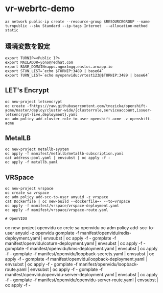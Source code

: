# vr-webrtc-demo
```
az network public-ip create --resource-group $RESOURCEGROUP --name turnpublic --sku Standard --ip-tags Internet  --allocation-method static
```

## 環境変数を設定
```
export TURNIP=<Public IP>
export MAILADDR=yono@redhat.com
export BASE_DOMAIN=apps.ngmxtmgq.eastus.aroapp.io
export STUN_LIST=`echo $TURNIP:3489 | base64`
export TURN_LIST=`echo myopenvidu:vrtest123@$TURNIP:3489 | base64` 
```

## LET's Encrypt

```
oc new-project letsencrypt
oc create -fhttps://raw.githubusercontent.com/tnozicka/openshift-acme/master/deploy/cluster-wide/{clusterrole,serviceaccount,issuer-letsencrypt-live,deployment}.yaml
oc adm policy add-cluster-role-to-user openshift-acme -z openshift-acme
```

## MetalLB

```
oc new-project metallb-system
oc apply -f manifest/metallb/metallb-subscription.yaml
cat address-pool.yaml | envsubst | oc apply -f -
oc apply -f metallb.yaml
```

## VRSpace

```
oc new-project vrspace
oc create sa vrspace
oc adm policy add-scc-to-user anyuid -z vrspace
cat Dockerfile | oc new-build --dockerfile=- --to=vrspace
oc apply -f manifest/vrspace/vrspace-deployment.yaml
oc apply -f manifest/vrspace/vrspace-route.yaml

# OpenVIDU

```
oc new-project openvidu
oc crete sa openvidu
oc adm policy add-scc-to-user anyuid -z openvidu 
gomplate -f manifest/openvidu/redis-deployment.yaml | envsubst | oc apply -f -
gomplate -f manifest/openvidu/coturn-deployment.yaml | envsubst | oc apply -f -
gomplate -f manifest/openvidu/kms-deployment.yaml | envsubst | oc apply -f -
gomplate -f manifest/openvidu/loopback-secrets.yaml | envsubst | oc apply -f -
gomplate -f manifest/openvidu/loopback-deployment.yaml | envsubst | oc apply -f -
gomplate -f manifest/openvidu/loopback-route.yaml | envsubst | oc apply -f -
gomplate -f manifest/openvidu/openvidu-server-deployment.yaml | envsubst | oc apply -f -
gomplate -f manifest/openvidu/openvidu-server-route.yaml | envsubst | oc apply -f -
```
